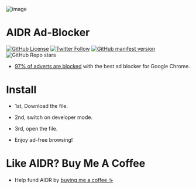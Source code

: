 ![image](https://user-images.githubusercontent.com/102999216/215234598-ec58e067-f2ac-469e-9b71-e2ceb90b2ccb.png)
# AIDR Ad-Blocker
[![GitHub License](https://img.shields.io/github/license/TimNotHere/AIDR-Ad-Blocker)](LICENSE)
[![Twitter Follow](https://img.shields.io/twitter/follow/NotTimNotHere?style=social)](https://twitter.com/nottimnothere)
[![GitHub manifest version](https://img.shields.io/github/manifest-json/v/TimNotHere/AIDR-Ad-Blocker)](manifest.json)
![GitHub Repo stars](https://img.shields.io/github/stars/TimNotHere/AIDR-Ad-Blocker?style=social)

* [97% of adverts are blocked](https://d3ward.github.io/toolz/adblock.html) with the best ad blocker for Google Chrome.
# Install

* 1st, Download the file.

* 2nd, switch on developer mode.

* 3rd, open the file.

* Enjoy ad-free browsing!

# Like AIDR? Buy Me A Coffee

* Help fund AIDR by [buying me a coffee ☕️](https://www.buymeacoffee.com/NotTimNotHere)
